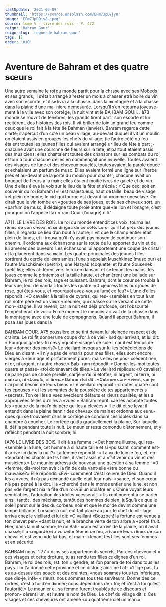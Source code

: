 ```yaml
---
lastUpdate: '2021-05-09'
thumbnail: 'https://source.unsplash.com/EFm7JpD9jy8'
image: 'EFm7JpD9jy8.jpeg'
source: tome V - livre des rois - P. 472
reign: 'Bahram Gour'
reign-slug: 'regne-de-bahram-gour'
tags: []
order: '010'
---
```


# Aventure de Bahram et des quatre sœurs

Une autre semaine le roi du monde partit pour la chasse avec ses Mobeds et ses grands; il s’était arrangé à’rester un mois à chasser etrà boire du vin
avec son escorte, et il se livra à la chasse. dans la montagne et à la chasse dans la plaine d’une ma-
nière démesurée. Lorsqu’il s’en retourna joyeuse-
ment à la ville avec son cortége, la nuit vint et le
BAHBAM GOUII. . à73 monde se rouvrit de ténèbres; les grands tirent
partir son escorte et lui récitèrent. des histoires des rois. Il vit briller de loin un grand feu comme ceux que le roi fait à la fête (le Bahman (janvier). Bahram regarda cette clarté; il’aperçut d’un côté un
beau village, au-devant duquel il vit un moulin on étaient assis en groupes les chefs du village; (le l’autre côté du feu étaient toutes les jeunes filles
qui avaient arrangé un lieu de fête à part ;- chacune avait une couronne de fleurs sur la tête, et partout étaient assis des musiciens: elles chantaient toutes
des chansons sur les combats du roi, et tour à tour chacune d’elles en commençait une nouvelle.
Toutes avaient des visages de lune et des cheveux bouclés, toutes avaient la parole douce et exhalaient un parfum de musc. Elles avaient formé une ligne sur l’herbe près et au-devant de la porte du moulin
pour chanter; chacune avait un bouquet de fleurs à la main; elles étaient moitié ivres de gaieté et de
vin. Une d’elles éleva la voix sur le lieu de la fête
et s’écria : « Que ceci soit en souvenir du roi Bahram l
«Il est majestueux, haut de taille, beau de visage «et plein de bonté; le ciel qui tourne est devant lui «comme unesclave. On dirait que le vin tombe en «gouttes de ses joues, et de ses cheveux sort. un «parfum de musc; il dédaigne toute proie antre que «le lion et l’onagre, c’est pourquoi on l’appelle Italr
« ram Cour (l’onagre).n
li 1

A711 .LE LIVRE DES ROIS.
Le roi du monde entendit ces voix, tourna les
rênes de son cheval et se dirigea de ce côté. Lors-
qu’il fut près des jeunes filles, il regarda ce lieu
d’un bout à l’autre; il vit que le champ entier était
plein de lunes, et il trouva qu’il n’y avait pas moyen
de continuer son chemin. Il ordonna aux échansons sur la route de lui apporter du vin et de lui amener des buveurs. Les échansons lui apportèrent une coupe de cristal et la placèrent dans sa main. Les quatre principales des jeunes filles sortirent du cercle de leurs amies; l’une s’appelait Muschkinaz (musc
pur) et l’autre Muschkinek (perdrix), une Nazyab (coquette) et l’autre Sousenek (petit lis); elles al- lèrent vers le roi en dansant et se tenant les mains, les joues comme le printemps et la taille haute. et chantèrent une ballade sur Bahram, le roi des rois, sage et puissant. Bahram, dont le cœur se troubla à leur vue, leur demanda à toutes les quatre :«0 «jeunesvfilles aux joues de rose, qui êtes-vous, et «pourquoi avez-vous allumé ce feu?» L’une d’elles
répondit : «O cavalier à la taille de cyprès, qui res- «sembles en tout à un roi! notre père est un vieux «meunier, qui chasse sur le versant de cette mon- «tagne. Il va revenir, car la nuit est déjà profonde,
«et l’obscurité l’empêcherait de voir.»
En ce moment le meunier arrivait de la chasse dans la montagne avec une foule de compagnons. Quand il aperçut Bahram, il posa ses joues dans la

BAHBAM COUR. A75 poussière et se tint devant lui pleincde respect et de
crainte. Le roi fit donner une coupe d’or à ce vieil-
lard qui arrivait, et lui dit: « Pourquoi gardes-tu ces y «quatre visages de soleil, car il est temps de leur
«donner des maris?» Le vieillard invoqua sur lui les bénédictions de Dieu en disant: «Il n’y a pas de «maris pour mes filles, elles sont encore vierges à «leur âge et parfaitement pures; mais elles ne pos- «sèdent rien, ni or, ni argent, ni autre chose.» Bab- ram répondit: « Donne-les-moi toutes quatre et passe- «toi dorénavant de tilles.» Le vieillard répliqua:
«O cavalier! ne parle pas de chose pareille, car’je «n’ai ni étoffes, ni argent, ni terre, ni maison, ni «bœufs, ni ânes.» Bahram lui dit : «Cela me con- «vient, car je n’ai point besoin de leurs biens.» Le vieillard répondit : «Toutes quatre sont tes épouses
« et les servantes de la poussière de tes appartements s «secrets. Ton œil les a vues avecleurs défauts et «leurs qualités, et les a approuvées telles qu’il les a «vues.» Bahram reprit: «Je les accepte toutes les «quatre de la mai’n du père qui les a élevées.»
Il le dit et se leva; il entendit dans la plaine hennir des chevaux de main et ordonna aux eunu- ques qui se trouvaient dans le cortége de conduire ces idoles dans sa chambre à coucher. Le cortége quitta graduellement la plaine, Sur laquelle il. défila pendant toute la nuit. Le meunier resta confondu d’étonnement, et y réfléchit pendant la nuit sombre;
hi.

[A76 LE LIVRE DES BOIS.
il dit à sa femme : «Cet homme illustre, qui res- «semble à la lune, cet homme à si haute taille et si «puissant, comment est-il arrivé ici dans la nuit?»
La femme répondit : «Il a vu de loin le feu, et, en- «tendant les chants de tes tilles, il s’est assis et a «fait venir du vin et des musiciens.» Le meunier adressa de nouveau une question à sa femme : «0 «femme, dis-moi ton avis : la fin de cela vant-elle «être bonne ou mauvaise?» Elle répondit: «Évi-
«demment c’est l’œuvre de Dieu. Quand il les a «vues, il n’a pas demandé quelle était leur nais- «sance, et son cœur n’a pas pensé à la dot. Il a «cherché dans le monde entier une lune, et non pas «de l’argent nia la fille d’un roi.vSi un idolâtre en
« Chine voyait leurs semblables, l’adoration des idoles
«cesserait. » Ils continuèrent à se parler ainsi, tantôt . des méchants, tantôt des hommes de bien, juSqu’à
ce que le soleil parût sur le des du corbeau noir et que le monde devint comme une lampe brillante. Lorsque la nuit eut fait place au jour, le chef du vil- lage arriva chez le vieillard et lui dit: «O vaillant «Bouzbeh! la fortune est venue a ton chevet pen- «dant la nuit, et la branche verte de ton arbre a «porté fruit. Hier, dans la nuit sombre, le roi Bah- «ram est arrivé de la plaine, où il avait chassé; il a «regardé et a vu cette fête et ce feu, a tourné les
« rênes de son cheval et est venu «de lai-bas, et main- «tenant tes tilles sont ses femmes et en sécurité

BAHBAM nous. 1.77 « dans ses appartements secrets. Par ces cheveux et « ces visages et cette droiture, tu as rendu tes filles
ce dignes d’un roi. Bahram, le roi des rois, est. ton « gendre, et l’on parlera de toi dans tous les pays. Il
« t’a donné cette province et ce district; ainsi ne t’af- «’I’lige pas, tu es au-dessus des soucis et des craintes; «nous sommes tous tes inférieurs, que dis-je, infé-
« rieurs! nous sommes tous tes serviteurs. Donne des ce ordres, c’est à toi d’en donner; nous dépendons de
« toi; et c’est à toi qu’est l’autorité.» Le meunier et.
sa femme furent troublés de ce discours et pronon- cèrent l’un, et l’autre le nom de Dieu. Le chef du village dit: r. Ces visages et ces chevelures ont amené «du quatrième ciel un mari.»
